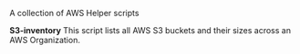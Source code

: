 A collection of AWS Helper scripts

**S3-inventory**   This script lists all AWS S3 buckets and their sizes across an AWS Organization.
